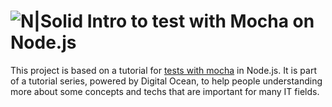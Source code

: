 
# ![N|Solid](https://digitalocean.cdn.prismic.io/digitalocean/8d8bc1f0-2a4b-473b-9793-2a240ea8ccb4_digitalocean-logo-mark-copy.svg) Intro to test with Mocha on Node.js 

This project is based on a tutorial for [tests with mocha](https://www.digitalocean.com/community/tutorials/how-to-test-a-node-js-module-with-mocha-and-assert) in Node.js. It is part of a tutorial series, powered by Digital Ocean, to help people understanding more about some concepts and techs that are important for many IT fields.
